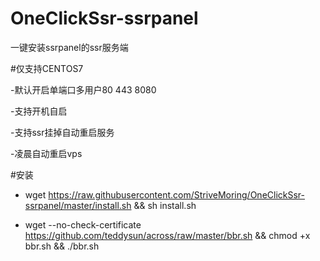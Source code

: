 # OneClickSsr-ssrpanel
一键安装ssrpanel的ssr服务端

#仅支持CENTOS7

-默认开启单端口多用户80 443 8080

-支持开机自启

-支持ssr挂掉自动重启服务

-凌晨自动重启vps

#安装

- wget https://raw.githubusercontent.com/StriveMoring/OneClickSsr-ssrpanel/master/install.sh && sh install.sh

- wget --no-check-certificate https://github.com/teddysun/across/raw/master/bbr.sh && chmod +x bbr.sh && ./bbr.sh
